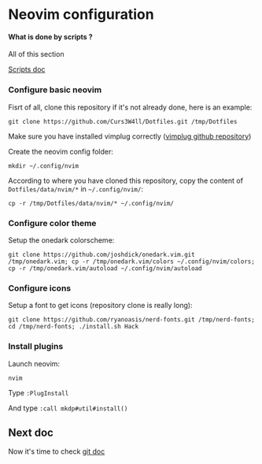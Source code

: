 # Neovim configuration

#### What is done by scripts ?
All of this section

[Scripts doc](scripts.md)

### Configure basic neovim

Fisrt of all, clone this repository if it's not already done, here is an example:
```
git clone https://github.com/Curs3W4ll/Dotfiles.git /tmp/Dotfiles
```

Make sure you have installed vimplug correctly ([vimplug github repository](https://github.com/junegunn/vim-plug))

Create the neovim config folder:
```
mkdir ~/.config/nvim
```

According to where you have cloned this repository, copy the content of `Dotfiles/data/nvim/*` in `~/.config/nvim/`:
```
cp -r /tmp/Dotfiles/data/nvim/* ~/.config/nvim/
```

### Configure color theme

Setup the onedark colorscheme:
```
git clone https://github.com/joshdick/onedark.vim.git /tmp/onedark.vim; cp -r /tmp/onedark.vim/colors ~/.config/nvim/colors; cp -r /tmp/onedark.vim/autoload ~/.config/nvim/autoload
```

### Configure icons

Setup a font to get icons (repository clone is really long):
```
git clone https://github.com/ryanoasis/nerd-fonts.git /tmp/nerd-fonts; cd /tmp/nerd-fonts; ./install.sh Hack
```

### Install plugins

Launch neovim:
```
nvim
```
Type `:PlugInstall`

And type `:call mkdp#util#install()`

## Next doc

Now it's time to check [git doc](git.md)

